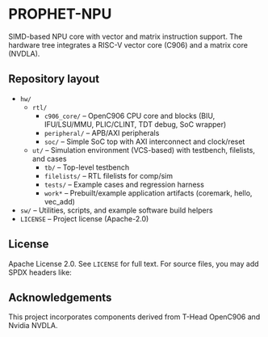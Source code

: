 # PROPHET-NPU

SIMD-based NPU core with vector and matrix instruction support. The hardware tree integrates a RISC-V vector core (C906) and a matrix core (NVDLA).  

## Repository layout

- `hw/`
	- `rtl/`
		- `c906_core/` – OpenC906 CPU core and blocks (BIU, IFU/LSU/MMU, PLIC/CLINT, TDT debug, SoC wrapper)
		- `peripheral/` – APB/AXI peripherals
		- `soc/` – Simple SoC top with AXI interconnect and clock/reset
	- `ut/` – Simulation environment (VCS-based) with testbench, filelists, and cases
		- `tb/` – Top-level testbench
		- `filelists/` – RTL filelists for comp/sim
		- `tests/` – Example cases and regression harness
		- `work*` – Prebuilt/example application artifacts (coremark, hello, vec_add)
- `sw/` – Utilities, scripts, and example software build helpers
- `LICENSE` – Project license (Apache-2.0)

## License

Apache License 2.0. See `LICENSE` for full text. For source files, you may add SPDX headers like:

## Acknowledgements

This project incorporates components derived from T-Head OpenC906 and Nvidia NVDLA.  

